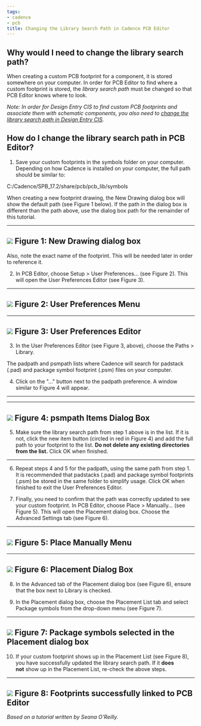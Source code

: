 ```yaml
---
tags:
- cadence
- pcb
title: Changing the Library Search Path in Cadence PCB Editor
---
```


## Why would I need to change the library search path?

When creating a custom PCB footprint for a component, it is stored somewhere on your computer. In order for PCB Editor to find where a custom footprint is stored, the *library search path* must be changed so that PCB Editor knows where to look.

*Note: In order for Design Entry CIS to find custom PCB footprints and associate them with schematic components, you also need to [change the library search path in Design Entry CIS](changing-the-library-search-path-in-cadence-design-entry-cis.html).*

## How do I change the library search path in PCB Editor?

1.  Save your custom footprints in the symbols folder on your computer. Depending on how Cadence is installed on your computer, the full path should be similar to:

C:/Cadence/SPB_17.2/share/pcb/pcb_lib/symbols

When creating a new footprint drawing, the New Drawing dialog box will show the default path (see Figure 1 below). If the path in the dialog box is different than the path above, use the dialog box path for the remainder of this tutorial.

  ------------------------------------------------------------------------------
   [![](/figures/figure_218.png)](/larger/image0054.png)
                         Figure 1: New Drawing dialog box
  ------------------------------------------------------------------------------

Also, note the exact name of the footprint. This will be needed later in order to reference it.

2.  In PCB Editor, choose Setup > User Preferences... (see Figure 2). This will open the User Preferences Editor (see Figure 3).

  ------------------------------------------------------------------------------
   [![](/figures/figure_222.png)](/larger/image0055.png)
                         Figure 2: User Preferences Menu
  ------------------------------------------------------------------------------

  ------------------------------------------------------------------------------
   [![](/figures/figure_223.png)](/larger/image0056.png)
                        Figure 3: User Preferences Editor
  ------------------------------------------------------------------------------

3.  In the User Preferences Editor (see Figure 3, above), choose the Paths > Library.

The padpath and psmpath lists where Cadence will search for padstack (.pad) and package symbol footprint (.psm) files on your computer.

4.  Click on the "..." button next to the padpath preference. A window similar to Figure 4 will appear.

** **

  ------------------------------------------------------------------------------
   [![](/figures/figure_224.png)](/larger/image0057.png)
                        Figure 4: psmpath Items Dialog Box
  ------------------------------------------------------------------------------

5.  Make sure the library search path from step 1 above is in the list. If it is not, click the new item button (circled in red in Figure 4) and add the full path to your footprint to the list. **Do not delete any existing directories from the list.** Click OK when finished.

** **

6.  Repeat steps 4 and 5 for the padpath, using the same path from step 1. It is recommended that padstacks (.pad) and package symbol footprints (.psm) be stored in the same folder to simplify usage. Click OK when finished to exit the User Preferences Editor.

7.  Finally, you need to confirm that the path was correctly updated to see your custom footprint. In PCB Editor, choose Place > Manually... (see Figure 5). This will open the Placement dialog box. Choose the Advanced Settings tab (see Figure 6).

  ------------------------------------------------------------------------------
   [![](/figures/figure_225.png)](/larger/image0058.png)
                          Figure 5: Place Manually Menu
  ------------------------------------------------------------------------------

  ------------------------------------------------------------------------------
   [![](/figures/figure_226.png)](/larger/image0059.png)
                          Figure 6: Placement Dialog Box
  ------------------------------------------------------------------------------

8.  In the Advanced tab of the Placement dialog box (see Figure 6), ensure that the box next to Library is checked.

9.  In the Placement dialog box, choose the Placement List tab and select Package symbols from the drop-down menu (see Figure 7).

  ------------------------------------------------------------------------------
   [![](/figures/figure_227.png)](/larger/image0060.png)
          Figure 7: Package symbols selected in the Placement dialog box
  ------------------------------------------------------------------------------

10. If your custom footprint shows up in the Placement List (see Figure 8), you have successfully updated the library search path. If it **does not** show up in the Placement List, re-check the above steps.

  ------------------------------------------------------------------------------
   [![](/figures/figure_228.png)](/larger/image0061.png)
              Figure 8: Footprints successfully linked to PCB Editor
  ------------------------------------------------------------------------------

*Based on a tutorial written by Seana O'Reilly.*
